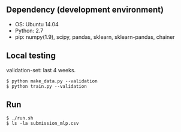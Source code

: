 
## Dependency (development environment)

- OS: Ubuntu 14.04
- Python: 2.7
- pip: numpy(1.9), scipy, pandas, sklearn, sklearn-pandas, chainer


## Local testing

validation-set: last 4 weeks.

    $ python make_data.py --validation
    $ python train.py --validation

## Run

    $ ./run.sh
    $ ls -la submission_mlp.csv

